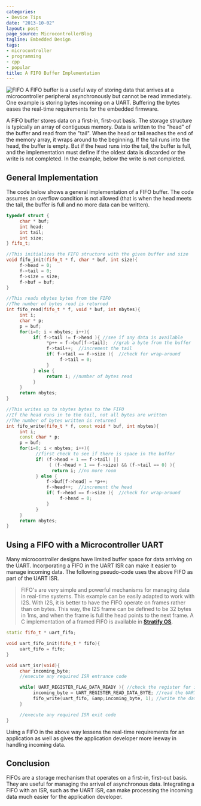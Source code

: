 ```yaml
---
categories:
- Device Tips
date: "2013-10-02"
layout: post
page_source: MicrocontrollerBlog
tagline: Embedded Design
tags:
- microcontroller
- programming
- cpp
- popular
title: A FIFO Buffer Implementation
---
```


![FIFO](/images/fifo.svg)
A FIFO buffer is a useful way of storing data that arrives at a microcontroller peripheral asynchronously but cannot be read immediately.  One example is storing bytes incoming on a UART. Buffering the bytes eases the real-time requirements for the embedded firmware.

A FIFO buffer stores data on a first-in, first-out basis.   The storage structure is typically an array of contiguous memory.  Data is written to the "head" of the buffer and read from the "tail".  When the head or tail reaches the end of the memory array, it wraps around to the beginning.  If the tail runs into the head, the buffer is empty.  But if the head runs into the tail, the buffer is full, and the implementation must define if the oldest data is discarded or the write is not completed. In the example, below the write is not completed.

## General Implementation

The code below shows a general implementation of a FIFO buffer.  The code assumes an overflow condition is not allowed (that is when the head meets the tail, the buffer is full and no more data can be written).

```c++
typedef struct {
     char * buf;
     int head;
     int tail;
     int size;
} fifo_t;

//This initializes the FIFO structure with the given buffer and size
void fifo_init(fifo_t * f, char * buf, int size){
     f->head = 0;
     f->tail = 0;
     f->size = size;
     f->buf = buf;
}

//This reads nbytes bytes from the FIFO
//The number of bytes read is returned
int fifo_read(fifo_t * f, void * buf, int nbytes){
     int i;
     char * p;
     p = buf;
     for(i=0; i < nbytes; i++){
          if( f->tail != f->head ){ //see if any data is available
               *p++ = f->buf[f->tail];  //grab a byte from the buffer
               f->tail++;  //increment the tail
               if( f->tail == f->size ){  //check for wrap-around
                    f->tail = 0;
               }
          } else {
               return i; //number of bytes read
          }
     }
     return nbytes;
}

//This writes up to nbytes bytes to the FIFO
//If the head runs in to the tail, not all bytes are written
//The number of bytes written is returned
int fifo_write(fifo_t * f, const void * buf, int nbytes){
     int i;
     const char * p;
     p = buf;
     for(i=0; i < nbytes; i++){
           //first check to see if there is space in the buffer
           if( (f->head + 1 == f->tail) ||
                ( (f->head + 1 == f->size) && (f->tail == 0) ){
                 return i; //no more room
           } else {
               f->buf[f->head] = *p++;
               f->head++;  //increment the head
               if( f->head == f->size ){  //check for wrap-around
                    f->head = 0;
               }
           }
     }
     return nbytes;
}
```

## Using a FIFO with a Microcontroller UART

Many microcontroller designs have limited buffer space for data arriving on the UART.  Incorporating a FIFO in the UART ISR can make it easier to manage incoming data.  The following pseudo-code uses the above FIFO as part of the UART ISR.


> FIFO's are very simple and powerful mechanisms for managing data in real-time systems. This example can be easily adapted to work with I2S. With I2S, it is better to have the FIFO operate on frames rather than on bytes. This way, the I2S frame can be defined to be 32 bytes in 1ms, and when the frame is full the head points to the next frame. A C implementation of a framed FIFO is available in <a href="https://github.com/StratifyLabs/StratifyOS/blob/master/src/device/ffifo.c" target="_blank"><b>Stratify OS</b></a>.

```c++
static fifo_t * uart_fifo;

void uart_fifo_init(fifo_t * fifo){
     uart_fifo = fifo;
}

void uart_isr(void){
     char incoming_byte;
     //execute any required ISR entrance code

     while( UART_REGISTER_FLAG_DATA_READY ){ //check the register for incoming data
          incoming_byte = UART_REGISTER_READ_DATA_BYTE; //read the UART data
          fifo_write(uart_fifo, &amp;incoming_byte, 1); //write the data to the fifo
     }

     //execute any required ISR exit code
}
```  

Using a FIFO in the above way lessens the real-time requirements for an application as well as gives the application developer more leeway in handling incoming data.

## Conclusion

FIFOs are a storage mechanism that operates on a first-in, first-out basis.  They are useful for managing the arrival of asynchronous data.  Integrating a FIFO with an ISR, such as the UART ISR, can make processing the incoming data much easier for the application developer.
